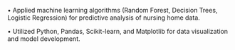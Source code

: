 • Applied machine learning algorithms (Random Forest, Decision Trees, Logistic Regression) for predictive analysis of nursing home data.

• Utilized Python, Pandas, Scikit-learn, and Matplotlib for data visualization and model development.
